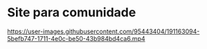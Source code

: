 # Site para comunidade




https://user-images.githubusercontent.com/95443404/191163094-5befb747-1711-4e0c-be50-43b984bd4ca6.mp4


